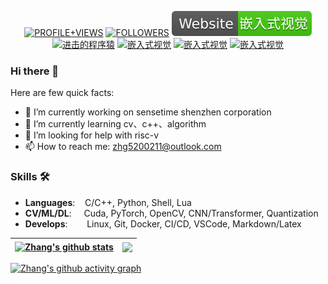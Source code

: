 <p align="center">
    <a href="https://komarev.com/ghpvc/?username=HarleysZhang&label=PROFILE+VIEWS"><img src="https://komarev.com/ghpvc/?username=HarleysZhang&label=PROFILE+VIEWS" alt="PROFILE+VIEWS"></a>
  <a href="https://img.shields.io/github/followers/HarleysZhang?style=social"><img src="https://img.shields.io/github/followers/HarleysZhang?style=social" alt="FOLLOWERS"></a>    
  <a href="http://www.armcvai.com/"><img src="./icons/Website-armcvai-brightgreen.svg", alt="嵌入式视觉"></a>
  <a href="https://www.zhihu.com/people/tang-fen-44-49"><img src="https://img.shields.io/badge/zhihu-知乎-informational" alt="进击的程序猿"></a>
  <a href="https://blog.csdn.net/qq_20986663"><img src="https://img.shields.io/badge/csdn-CSDN-red.svg" alt="嵌入式视觉"></a>
  <a href="https://juejin.cn/user/3034307824977127"><img src="https://img.shields.io/badge/juejin-掘金-important.svg" alt="嵌入式视觉"></a>
  <a href="https://www.cnblogs.com/armcvai/"><img src="https://img.shields.io/badge/cnblogs-博客园-important.svg" alt="嵌入式视觉"></a>
</p>

### Hi there 👋

Here are few quick facts:
- 🔭 I’m currently working on sensetime shenzhen corporation
- 🌱 I’m currently learning cv、c++、algorithm
- 🤔 I’m looking for help with risc-v
- 📫 How to reach me: zhg5200211@outlook.com

### Skills 🛠️
- **Languages**: &nbsp;&nbsp;                C/C++, Python, Shell, Lua
- **CV/ML/DL**: &nbsp;&nbsp;&nbsp;           Cuda, PyTorch, OpenCV, CNN/Transformer, Quantization
- **Develops**:  &nbsp;&nbsp;&nbsp;&nbsp;    Linux, Git, Docker, CI/CD, VSCode, Markdown/Latex


| <a href="https://github.com/HarleysZhang/github-readme-stats"><img align="center" src="https://github-readme-stats-git-masterrstaa-rickstaa.vercel.app/api?username=HarleysZhang&show_icons=true&include_all_commits=true&theme=buefy&hide_border=true" alt="Zhang's github stats" /></a> | <a href="https://github.com/HarleysZhang/github-readme-stats"><img align="center" src="https://github-readme-stats-git-masterrstaa-rickstaa.vercel.app/api/top-langs/?username=HarleysZhang&theme=buefy&hide_border=true" /></a> |
| ------------- | ------------- |

<!-- GitHub Activity Graph -->
[![Zhang's github activity graph](https://github-readme-activity-graph.vercel.app/graph?username=HarleysZhang&theme=dracula)](https://github.com/HarleysZhang/github-readme-activity-graph)

<!-- waka-box start -->
<!-- waka-box end -->
